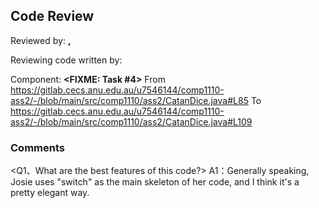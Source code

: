## Code Review

Reviewed by: **<Ta-Wei Chen>, <u7546144>**

Reviewing code written by: **<Ziling Ruan> <u7505884>**

Component:  **<FIXME: Task #4>**
From
https://gitlab.cecs.anu.edu.au/u7546144/comp1110-ass2/-/blob/main/src/comp1110/ass2/CatanDice.java#L85
To
https://gitlab.cecs.anu.edu.au/u7546144/comp1110-ass2/-/blob/main/src/comp1110/ass2/CatanDice.java#L109

### Comments 

<Q1、What are the best features of this code?>
A1：Generally speaking, Josie uses "switch" as the main skeleton of her code, and I think it's a pretty elegant way.


